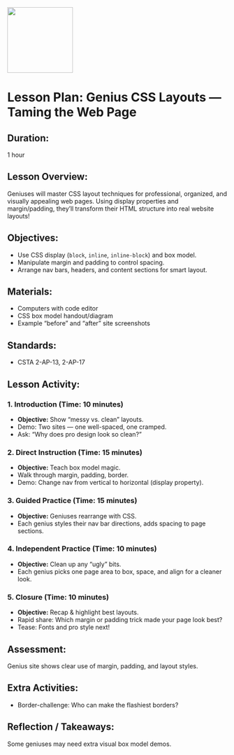 <img src="https://github.com/Hgp-GeniusLabs/Curriculum/blob/10734f2c827128dde773ea4f266d154d46977866/Org-Wide/Assets/hgp_logo_original.png" width="150"/>

# Lesson Plan: Genius CSS Layouts — Taming the Web Page

## **Duration:**
1 hour

## **Lesson Overview:**
Geniuses will master CSS layout techniques for professional, organized, and visually appealing web pages. Using display properties and margin/padding, they’ll transform their HTML structure into real website layouts!

## **Objectives:**
- Use CSS display (`block`, `inline`, `inline-block`) and box model.
- Manipulate margin and padding to control spacing.
- Arrange nav bars, headers, and content sections for smart layout.

## **Materials:**
- Computers with code editor
- CSS box model handout/diagram
- Example “before” and “after” site screenshots

## **Standards:**
- CSTA 2-AP-13, 2-AP-17

## **Lesson Activity:**

### 1. **Introduction (Time: 10 minutes)**
   - **Objective:** Show “messy vs. clean” layouts.
   - Demo: Two sites — one well-spaced, one cramped.
   - Ask: “Why does pro design look so clean?”

### 2. **Direct Instruction (Time: 15 minutes)**
   - **Objective:** Teach box model magic.
   - Walk through margin, padding, border.
   - Demo: Change nav from vertical to horizontal (display property).

### 3. **Guided Practice (Time: 15 minutes)**
   - **Objective:** Geniuses rearrange with CSS.
   - Each genius styles their nav bar directions, adds spacing to page sections.

### 4. **Independent Practice (Time: 10 minutes)**
   - **Objective:** Clean up any “ugly” bits.
   - Each genius picks one page area to box, space, and align for a cleaner look.

### 5. **Closure (Time: 10 minutes)**
   - **Objective:** Recap & highlight best layouts.
   - Rapid share: Which margin or padding trick made your page look best?
   - Tease: Fonts and pro style next!

## **Assessment:**
Genius site shows clear use of margin, padding, and layout styles.

## **Extra Activities:**
- Border-challenge: Who can make the flashiest borders?

## **Reflection / Takeaways:**
Some geniuses may need extra visual box model demos.
